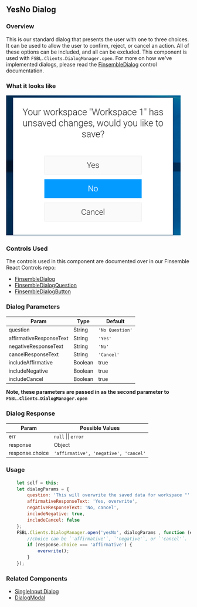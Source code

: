 ## YesNo Dialog

### Overview
This is our standard dialog that presents the user with one to three choices. It can be used to allow the user to confirm, reject, or cancel an action. All of these options can be included, and all can be excluded. This component is used with `FSBL.Clients.DialogManager.open`. For more on how we've implemented dialogs, please read the [FinsembleDialog](https://github.com/ChartIQ/finsemble-react-controls/tree/master/FinsembleDialog) control documentation.

### What it looks like
![](./screenshot.png)

### Controls Used
The controls used in this component are documented over in our Finsemble React Controls repo:
* [FinsembleDialog](https://github.com/ChartIQ/finsemble-react-controls/tree/master/FinsembleDialog)
* [FinsembleDialogQuestion](https://github.com/ChartIQ/finsemble-react-controls/tree/master/FinsembleDialogQuestion)
* [FinsembleDialogButton](https://github.com/ChartIQ/finsemble-react-controls/tree/master/FinsembleDialogButton)

### Dialog Parameters
| Param                   | Type    | Default         |
|-------------------------|---------|-----------------|
| question                | String  | `'No Question'` |
| affirmativeResponseText | String  | `'Yes'`         |
| negativeResponseText    | String  | `'No'`          |
| cancelResponseText      | String  | `'Cancel'`      |
| includeAffirmative      | Boolean | true            |
| includeNegative         | Boolean | true            |
| includeCancel           | Boolean | true            |

**Note, these parameters are passed in as the second parameter to `FSBL.Clients.DialogManager.open`**

### Dialog Response
| Param                   | Possible Values  |
|-------------------------|-----------------|
| err                | `null` \|\| `error` |
| response | Object       |
| response.choice    | `'affirmative', 'negative', 'cancel'`          |

### Usage
```javascript
    let self = this;
    let dialogParams = {
        question: 'This will overwrite the saved data for workspace "' + workspaceName + '". Would you like to proceed?',
        affirmativeResponseText: 'Yes, overwrite',
        negativeResponseText: 'No, cancel',
        includeNegative: true,
        includeCancel: false
    };
    FSBL.Clients.DialogManager.open('yesNo', dialogParams , function (err, response) {
        //choice can be `'affirmative'`, `'negative'`, or `'cancel'`.
        if (response.choice === 'affirmative') {
            overwrite();
        }
    });
```

### Related Components
* [SingleInput Dialog](../singleInputDialog/README.md)
* [DialogModal](../dialogModal/README.md)
